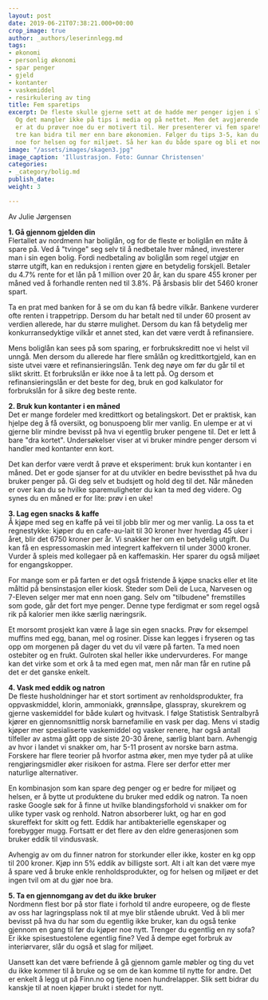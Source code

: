 ```yaml
---
layout: post
date: 2019-06-21T07:38:21.000+00:00
crop_image: true
author: _authors/leserinnlegg.md
tags:
- økonomi
- personlig økonomi
- spar penger
- gjeld
- kontanter
- vaskemiddel
- resirkulering av ting
title: Fem sparetips
excerpt: De fleste skulle gjerne sett at de hadde mer penger igjen i slutten av måneden.
  Og det mangler ikke på tips i media og på nettet. Men det avgjørende for å lykkes
  er at du prøver noe du er motivert til. Her presenterer vi fem sparetips, hvorav
  tre kan bidra til mer enn bare økonomien. Følger du tips 3-5, kan du også gjøre
  noe for helsen og for miljøet. Så her kan du både spare og bli et noe bedre menneske.
image: "/assets/images/skagen3.jpg"
image_caption: 'Illustrasjon. Foto: Gunnar Christensen'
categories:
- _category/bolig.md
publish_date: 
weight: 3

---
```

Av Julie Jørgensen

**1. Gå gjennom gjelden din**  
Flertallet av nordmenn har boliglån, og for de fleste er boliglån en måte å spare på. Ved å "tvinge" seg selv til å nedbetale hver måned, investerer man i sin egen bolig. Fordi nedbetaling av boliglån som regel utgjør en større utgift, kan en reduksjon i renten gjøre en betydelig forskjell. Betaler du 4.7% rente for et lån på 1 million over 20 år, kan du spare 455 kroner per måned ved å forhandle renten ned til 3.8%. På årsbasis blir det 5460 kroner spart.

Ta en prat med banken for å se om du kan få bedre vilkår. Bankene vurderer ofte renten i trappetripp. Dersom du har betalt ned til under 60 prosent av verdien allerede, har du større mulighet. Dersom du kan få betydelig mer konkurransedyktige vilkår et annet sted, kan det være verdt å refinansiere.

Mens boliglån kan sees på som sparing, er forbrukskreditt noe vi helst vil unngå. Men dersom du allerede har flere smålån og kredittkortgjeld, kan en siste utvei være et refinansieringslån. Tenk deg nøye om før du går til et slikt skritt. Et forbrukslån er ikke noe å ta lett på. Og dersom et refinansieringslån er det beste for deg, bruk en god kalkulator for forbrukslån for å sikre deg beste rente.

**2. Bruk kun kontanter i en måned**  
Det er mange fordeler med kredittkort og betalingskort. Det er praktisk, kan hjelpe deg å få oversikt, og bonuspoeng blir mer vanlig. En ulempe er at vi gjerne blir mindre bevisst på hva vi egentlig bruker pengene til. Det er lett å bare "dra kortet". Undersøkelser viser at vi bruker mindre penger dersom vi handler med kontanter enn kort.

Det kan derfor være verdt å prøve et eksperiment: bruk kun kontanter i en måned. Det er gode sjanser for at du utvikler en bedre bevissthet på hva du bruker penger på. Gi deg selv et budsjett og hold deg til det. Når måneden er over kan du se hvilke sparemuligheter du kan ta med deg videre. Og synes du en måned er for lite: prøv i en uke!

**3. Lag egen snacks & kaffe**  
Å kjøpe med seg en kaffe på vei til jobb blir mer og mer vanlig. La oss ta et regnestykke: kjøper du en cafe-au-lait til 30 kroner hver hverdag 45 uker i året, blir det 6750 kroner per år. Vi snakker her om en betydelig utgift. Du kan få en espressomaskin med integrert kaffekvern til under 3000 kroner. Vurder å spleis med kollegaer på en kaffemaskin. Her sparer du også miljøet for engangskopper.

For mange som er på farten er det også fristende å kjøpe snacks eller et lite måltid på bensinstasjon eller kiosk. Steder som Deli de Luca, Narvesen og 7-Eleven selger mer mat enn noen gang. Selv om "tilbudene" fremstilles som gode, går det fort mye penger. Denne type ferdigmat er som regel også rik på kalorier men ikke særlig næringsrik.

Et morsomt prosjekt kan være å lage sin egen snacks. Prøv for eksempel muffins med egg, banan, mel og rosiner. Disse kan legges i fryseren og tas opp om morgenen på dager du vet du vil være på farten. Ta med noen ostebiter og en frukt. Gulroten skal heller ikke undervurderes. For mange kan det virke som et ork å ta med egen mat, men når man får en rutine på det er det ganske enkelt.

**4. Vask med eddik og natron**  
De fleste husholdninger har et stort sortiment av renholdsprodukter, fra oppvaskmiddel, klorin, ammoniakk, grønnsåpe, glasspray, skurekrem og gjerne vaskemiddel for både kulørt og hvitvask. I følge Statistisk Sentralbyrå kjører en gjennomsnittlig norsk barnefamilie en vask per dag. Mens vi stadig kjøper mer spesialiserte vaskemiddel og vasker renere, har også antall tilfeller av astma gått opp de siste 20-30 årene, særlig blant barn. Avhengig av hvor i landet vi snakker om, har 5-11 prosent av norske barn astma. Forskere har flere teorier på hvorfor astma øker, men mye tyder på at ulike rengjøringsmidler øker risikoen for astma. Flere ser derfor etter mer naturlige alternativer.

En kombinasjon som kan spare deg penger og er bedre for miljøet og helsen, er å bytte ut produktene du bruker med eddik og natron. Ta noen raske Google søk for å finne ut hvilke blandingsforhold vi snakker om for ulike typer vask og renhold. Natron absorberer lukt, og har en god skureffekt for skitt og fett. Eddik har antibakterielle egenskaper og forebygger mugg. Fortsatt er det flere av den eldre generasjonen som bruker eddik til vindusvask.

Avhengig av om du finner natron for storkunder eller ikke, koster en kg opp til 200 kroner. Kjøp inn 5% eddik av billigste sort. Alt i alt kan det være mye å spare ved å bruke enkle renholdsprodukter, og for helsen og miljøet er det ingen tvil om at du gjør noe bra.

**5. Ta en gjennomgang av det du ikke bruker**  
Nordmenn flest bor på stor flate i forhold til andre europeere, og de fleste av oss har lagringsplass nok til at mye blir stående ubrukt. Ved å bli mer bevisst på hva du har som du egentlig ikke bruker, kan du også tenke gjennom en gang til før du kjøper noe nytt. Trenger du egentlig en ny sofa? Er ikke spisestuestolene egentlig fine? Ved å dempe eget forbruk av interiørvarer, slår du også et slag for miljøet.

Uansett kan det være befriende å gå gjennom gamle møbler og ting du vet du ikke kommer til å bruke og se om de kan komme til nytte for andre. Det er enkelt å legg ut på Finn.no og tjene noen hundrelapper. Slik sett bidrar du kanskje til at noen kjøper brukt i stedet for nytt.